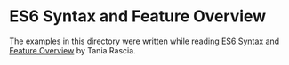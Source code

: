 ES6 Syntax and Feature Overview
===============================

The examples in this directory were written while reading
[ES6 Syntax and Feature Overview][1] by Tania Rascia.

[1]: https://www.taniarascia.com/es6-syntax-and-feature-overview/
